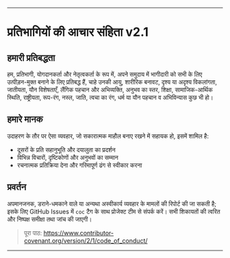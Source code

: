 -----
# प्रतिभागियों की आचार संहिता v2.1

## हमारी प्रतिबद्धता
हम, प्रतिभागी, योगदानकर्ता और नेतृत्वकर्ता के रूप में, अपने समुदाय में भागीदारी को सभी के लिए उत्पीड़न-मुक्त बनाने के लिए प्रतिबद्ध हैं, चाहे उनकी आयु, शारीरिक बनावट, दृश्य या अदृश्य विकलांगता, जातीयता, यौन विशेषताएँ, लैंगिक पहचान और अभिव्यक्ति, अनुभव का स्तर, शिक्षा, सामाजिक-आर्थिक स्थिति, राष्ट्रीयता, रूप-रंग, नस्ल, जाति, त्वचा का रंग, धर्म या यौन पहचान व अभिविन्यास कुछ भी हो।

## हमारे मानक
उदाहरण के तौर पर ऐसा व्यवहार, जो सकारात्मक माहौल बनाए रखने में सहायक हो, इसमें शामिल है:
- दूसरों के प्रति सहानुभूति और दयालुता का प्रदर्शन  
- विभिन्न विचारों, दृष्टिकोणों और अनुभवों का सम्मान  
- रचनात्मक प्रतिक्रिया देना और गरिमापूर्ण ढंग से स्वीकार करना  

## प्रवर्तन
अपमानजनक, डराने-धमकाने वाले या अन्यथा अस्वीकार्य व्यवहार के मामलों की रिपोर्ट की जा सकती है; इसके लिए GitHub Issues में `coc` टैग के साथ प्रोजेक्ट टीम से संपर्क करें। सभी शिकायतों की त्वरित और निष्पक्ष समीक्षा तथा जांच की जाएगी।

> पूरा पाठ: https://www.contributor-covenant.org/version/2/1/code_of_conduct/ 
-----